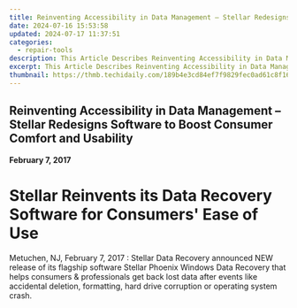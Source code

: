 ```yaml
---
title: Reinventing Accessibility in Data Management – Stellar Redesigns Software to Boost Consumer Comfort and Usability
date: 2024-07-16 15:53:58
updated: 2024-07-17 11:37:51
categories:
  - repair-tools
description: This Article Describes Reinventing Accessibility in Data Management – Stellar Redesigns Software to Boost Consumer Comfort and Usability
excerpt: This Article Describes Reinventing Accessibility in Data Management – Stellar Redesigns Software to Boost Consumer Comfort and Usability
thumbnail: https://thmb.techidaily.com/189b4e3cd84ef7f9829fec0ad61c8f163a696d8c84a7394663cf2c5a8a40dbef.jpg
---
```


## Reinventing Accessibility in Data Management – Stellar Redesigns Software to Boost Consumer Comfort and Usability

**February 7, 2017**

# **Stellar Reinvents its Data Recovery Software for Consumers' Ease of Use**

Metuchen, NJ, February 7, 2017 : Stellar Data Recovery announced NEW release of its flagship software Stellar Phoenix Windows Data Recovery that helps consumers & professionals get back lost data after events like accidental deletion, formatting, hard drive corruption or operating system crash.


<ins class="adsbygoogle"
     style="display:block"
     data-ad-format="autorelaxed"
     data-ad-client="ca-pub-7571918770474297"
     data-ad-slot="1223367746"></ins>



<ins class="adsbygoogle"
     style="display:block"
     data-ad-client="ca-pub-7571918770474297"
     data-ad-slot="8358498916"
     data-ad-format="auto"
     data-full-width-responsive="true"></ins>
